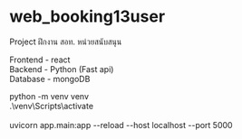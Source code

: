 # web_booking13user
Project ฝึกงาน สอท. หน่วยสนับสนุน

Frontend - react <br>
Backend - Python (Fast api) <br>
Database - mongoDB

python -m venv venv<br>
.\venv\Scripts\activate<br>
<br>
uvicorn app.main:app --reload --host localhost --port 5000
